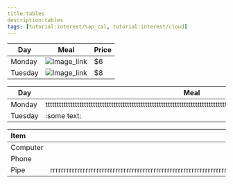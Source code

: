 ```yaml
---
title:tables
description:tables
tags: [tutorial:interest/sap_cal, tutorial:interest/cloud]
---
```




| Day     | Meal    | Price |
| --------|---------|-------|
| Monday  | ![Image_link](https://www.smallbusinesssaturdayuk.com/Images/Small-Business-Saturday-UK-Google-Plus.gif)   | $6    |
| Tuesday |![Image_link]( http://www.va.gov/OSDBU/images/business.png) | $8    |

| Day     | Meal    | Price |
| --------|---------|-------|
| Monday  |ttttttttttttttttttttttttttttttttttttttttttttttttttttttttttttttttttttttttttttttttttttttttttttttttttttttttttttttttttttttttttttttttt| $6    |
| Tuesday |:some text:| $8    |

Item      | Value | Quantity
:-------- |-----: | :-------:
Computer  | 1600  | 3
Phone     | 12    | 2
Pipe      | rrrrrrrrrrrrrrrrrrrrrrrrrrrrrrrrrrrrrrrrrrrrrrrrrrrrrrrrrrrrrrrrrrrrrrrrrrrrrrrrrrrrrrrrrrrrrrrrrrrrrrrrrrrrrr     | 1
